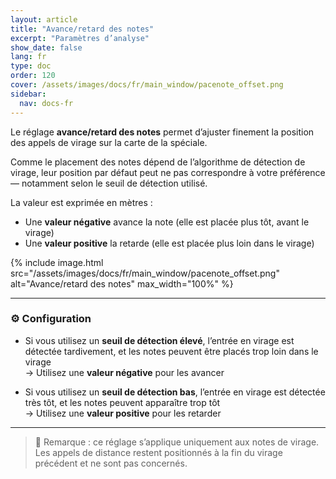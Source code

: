 ```yaml
---
layout: article
title: "Avance/retard des notes"
excerpt: "Paramètres d’analyse"
show_date: false
lang: fr
type: doc
order: 120
cover: /assets/images/docs/fr/main_window/pacenote_offset.png
sidebar:
  nav: docs-fr
---
```


Le réglage **avance/retard des notes** permet d’ajuster finement la position des appels de virage sur la carte de la spéciale.

Comme le placement des notes dépend de l’algorithme de détection de virage, leur position par défaut peut ne pas correspondre à votre préférence — notamment selon le seuil de détection utilisé.

La valeur est exprimée en mètres :
- Une **valeur négative** avance la note (elle est placée plus tôt, avant le virage)
- Une **valeur positive** la retarde (elle est placée plus loin dans le virage)

{% include image.html
   src="/assets/images/docs/fr/main_window/pacenote_offset.png"
   alt="Avance/retard des notes"
   max_width="100%" %}

---

### ⚙️ Configuration

- Si vous utilisez un **seuil de détection élevé**, l’entrée en virage est détectée tardivement, et les notes peuvent être placés trop loin dans le virage  
  → Utilisez une **valeur négative** pour les avancer

- Si vous utilisez un **seuil de détection bas**, l’entrée en virage est détectée très tôt, et les notes peuvent apparaître trop tôt  
  → Utilisez une **valeur positive** pour les retarder

---

> 🔎 Remarque : ce réglage s’applique uniquement aux notes de virage.  
> Les appels de distance restent positionnés à la fin du virage précédent et ne sont pas concernés.
